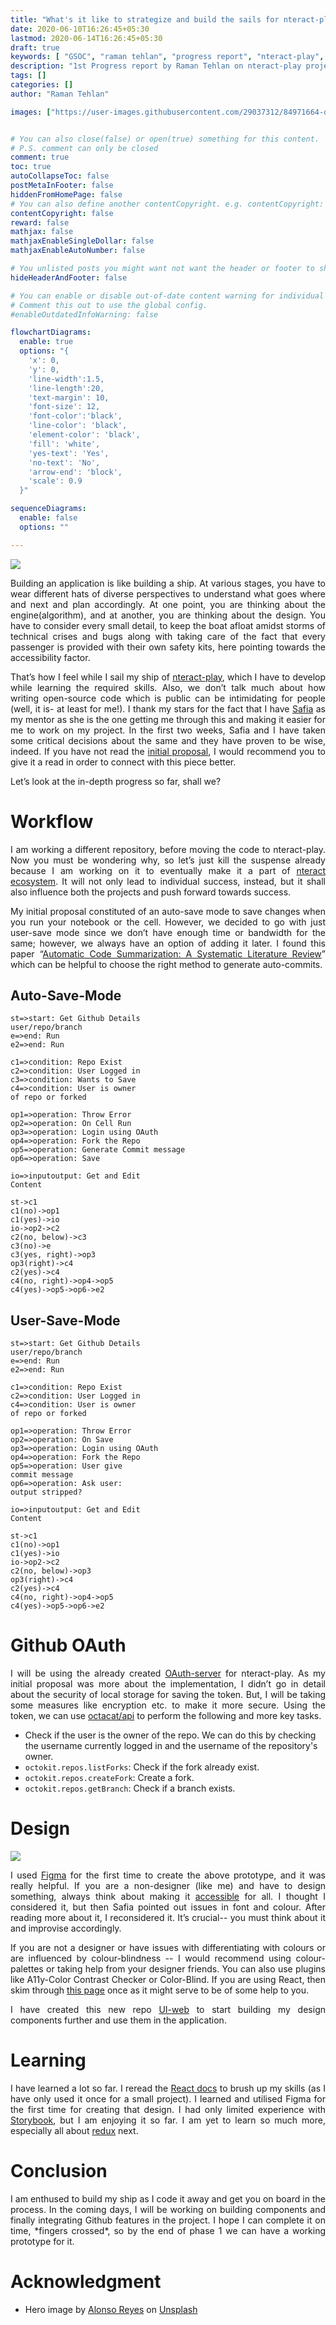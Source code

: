 ```yaml
---
title: "What's it like to strategize and build the sails for nteract-play"
date: 2020-06-10T16:26:45+05:30
lastmod: 2020-06-14T16:26:45+05:30
draft: true
keywords: [ "GSOC", "raman tehlan", "progress report", "nteract-play", "ramantehlan"]
description: "1st Progress report by Raman Tehlan on nteract-play project for Google Summer of Code"
tags: []
categories: []
author: "Raman Tehlan"

images: ["https://user-images.githubusercontent.com/29037312/84971664-da7bfe00-b13a-11ea-8b2c-f019f9bcaf87.jpg"]


# You can also close(false) or open(true) something for this content.
# P.S. comment can only be closed
comment: true
toc: true
autoCollapseToc: false
postMetaInFooter: false
hiddenFromHomePage: false
# You can also define another contentCopyright. e.g. contentCopyright: "This is another copyright."
contentCopyright: false
reward: false
mathjax: false
mathjaxEnableSingleDollar: false
mathjaxEnableAutoNumber: false

# You unlisted posts you might want not want the header or footer to show
hideHeaderAndFooter: false

# You can enable or disable out-of-date content warning for individual post.
# Comment this out to use the global config.
#enableOutdatedInfoWarning: false

flowchartDiagrams:
  enable: true
  options: "{
    'x': 0,
    'y': 0,
    'line-width':1.5,
    'line-length':20,
    'text-margin': 10,
    'font-size': 12,
    'font-color':'black',
    'line-color': 'black',
    'element-color': 'black',
    'fill': 'white',
    'yes-text': 'Yes',
    'no-text': 'No',
    'arrow-end': 'block',
    'scale': 0.9
  }"

sequenceDiagrams: 
  enable: false
  options: ""

---
```


<!--more-->

<img src="https://user-images.githubusercontent.com/29037312/84971664-da7bfe00-b13a-11ea-8b2c-f019f9bcaf87.jpg">

<p style="text-align: justify;">
Building an application is like building a ship. At various stages, you have to wear different hats of diverse perspectives to understand what goes where and next and plan accordingly. At one point, you are thinking about the engine(algorithm), and at another, you are thinking about the design. You have to consider every small detail, to keep the boat afloat amidst storms of technical crises and bugs along with taking care of the fact that every passenger is provided with their own safety kits, here pointing towards the accessibility factor. 
</p>

<p style="text-align: justify;">
That’s how I feel while I sail my ship of <a href="https://github.com/nteract/play">nteract-play</a>, which I have to develop while learning the required skills. Also, we don’t talk much about how writing open-source code which is public can be intimidating for people (well, it is- at least for me!).  I thank my stars for the fact that I have <a href="https://twitter.com/captainsafia">Safia</a> as my mentor as she is the one getting me through this and making it easier for me to work on my project. In the first two weeks, Safia and I have taken some critical decisions about the same and they have proven to be wise, indeed. If you have not read the <a href="https://ramantehlan.github.io/blog/post/2020/gsoc/proposal/">initial proposal</a>, I would recommend you to give it a read in order to connect with this piece better. 
</p>

Let’s look at the in-depth progress so far, shall we?

# Workflow

<p style="text-align: justify;">
I am working a different repository, before moving the code to nteract-play. Now you must be wondering why, so let’s just kill the suspense already because I am working on it to eventually make it a part of <a href="https://nteract.io/applications">nteract ecosystem</a>. It will not only lead to individual success, instead, but it shall also influence both the projects and push forward towards success.
</p>

<p style="text-align: justify;">
My initial proposal constituted of an auto-save mode to save changes when you run your notebook or the cell. However, we decided to go with just user-save mode since we don’t have enough time or bandwidth for the same; however, we always have an option of adding it later. I found this paper “<a href="https://arxiv.org/abs/1909.04352">Automatic Code Summarization: A Systematic Literature Review</a>” which can be helpful to choose the right method to generate auto-commits.
</p>

## Auto-Save-Mode

```flowchart
st=>start: Get Github Details
user/repo/branch
e=>end: Run
e2=>end: Run

c1=>condition: Repo Exist
c2=>condition: User Logged in
c3=>condition: Wants to Save
c4=>condition: User is owner 
of repo or forked

op1=>operation: Throw Error
op2=>operation: On Cell Run
op3=>operation: Login using OAuth
op4=>operation: Fork the Repo
op5=>operation: Generate Commit message
op6=>operation: Save

io=>inputoutput: Get and Edit 
Content

st->c1
c1(no)->op1
c1(yes)->io
io->op2->c2
c2(no, below)->c3
c3(no)->e
c3(yes, right)->op3
op3(right)->c4
c2(yes)->c4
c4(no, right)->op4->op5
c4(yes)->op5->op6->e2
```

## User-Save-Mode


```flowchart
st=>start: Get Github Details
user/repo/branch
e=>end: Run
e2=>end: Run

c1=>condition: Repo Exist
c2=>condition: User Logged in
c4=>condition: User is owner 
of repo or forked

op1=>operation: Throw Error
op2=>operation: On Save
op3=>operation: Login using OAuth
op4=>operation: Fork the Repo
op5=>operation: User give
commit message
op6=>operation: Ask user:
output stripped?

io=>inputoutput: Get and Edit 
Content

st->c1
c1(no)->op1
c1(yes)->io
io->op2->c2
c2(no, below)->op3
op3(right)->c4
c2(yes)->c4
c4(no, right)->op4->op5
c4(yes)->op5->op6->e2
```

# Github OAuth

<p style="text-align: justify;">
I will be using the already created <a href="https://github.com/nteract/oauth-server">OAuth-server</a> for nteract-play. As my initial proposal was more about the implementation, I didn’t go in detail about the security of local storage for saving the token. But, I will be taking some measures like encryption etc. to make it more secure. Using the token, we can use <a href="https://octokit.github.io/rest.js/v18">octacat/api</a> to perform the following and more key tasks.
</p>

- Check if the user is the owner of the repo. We can do this by checking the username currently logged in and the username of the repository's owner.
- `octokit.repos.listForks`: Check if the fork already exist.
- `octokit.repos.createFork`: Create a fork.
- `octokit.repos.getBranch`: Check if a branch exists.


# Design

<img src="https://user-images.githubusercontent.com/29037312/84603563-ed799e80-aeac-11ea-9e48-1cb168a87493.gif" />

<p style="text-align: justify;">
I used <a href="https://www.figma.com">Figma</a> for the first time to create the above prototype, and it was really helpful. If you are a non-designer (like me) and have to design something, always think about making it <a href="https://developer.mozilla.org/en-US/docs/Learn/Accessibility/What_is_accessibility">accessible</a> for all. I thought I considered it, but then Safia pointed out issues in font and colour. After reading more about it, I reconsidered it. It’s crucial-- you must think about it and improvise accordingly.
</p>

<p style="text-align: justify;">
If you are not a designer or have issues with differentiating with colours or are influenced by colour-blindness -- I would recommend using colour-palettes or taking help from your designer friends. You can also use plugins like A11y-Color Contrast Checker or Color-Blind. If you are using React, then skim through <a href="https://reactjs.org/docs/accessibility.html">this page</a> once as it might serve to be of some help to you.
</p>

<p style="text-align: justify;">
I have created this new repo <a href="https://github.com/nteract/ui-web/">UI-web</a> to start building my design components further and use them in the application.
</p>

# Learning
<p style="text-align: justify;">
I have learned a lot so far. I reread the <a href="https://reactjs.org/docs/getting-started.html">React docs</a> to brush up my skills (as I have only used it once for a small project). I learned and utilised Figma for the first time for creating that design. I had only limited experience with <a href="https://storybook.js.org/">Storybook</a>, but I am enjoying it so far. I am yet to learn so much more, especially all about <a href="https://redux.js.org/">redux</a> next.
</p>

# Conclusion
<p style="text-align: justify;">
I am enthused to build my ship as I code it away and get you on board in the process. In the coming days, I will be working on building components and finally integrating Github features in the project. I hope I can complete it on time, *fingers crossed*, so by the end of phase 1 we can have a working prototype for it.
</p>

# Acknowledgment 

- Hero image by [Alonso Reyes](https://unsplash.com/@alonsoreyes) on [Unsplash](https://unsplash.com/photos/LWFdBz4d6nE)
